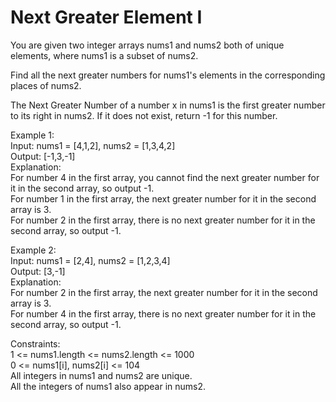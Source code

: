 # Next Greater Element I

You are given two integer arrays nums1 and nums2 both of unique elements, where nums1 is a subset of nums2.  

Find all the next greater numbers for nums1's elements in the corresponding places of nums2.  

The Next Greater Number of a number x in nums1 is the first greater number to its right in nums2. If it does not exist, return -1 for this number.  

Example 1:  
Input: nums1 = [4,1,2], nums2 = [1,3,4,2]  
Output: [-1,3,-1]  
Explanation:  
For number 4 in the first array, you cannot find the next greater number for it in the second array, so output -1.  
For number 1 in the first array, the next greater number for it in the second array is 3.  
For number 2 in the first array, there is no next greater number for it in the second array, so output -1.  

Example 2:  
Input: nums1 = [2,4], nums2 = [1,2,3,4]  
Output: [3,-1]  
Explanation:  
For number 2 in the first array, the next greater number for it in the second array is 3.  
For number 4 in the first array, there is no next greater number for it in the second array, so output -1.   

Constraints:  
1 <= nums1.length <= nums2.length <= 1000  
0 <= nums1[i], nums2[i] <= 104  
All integers in nums1 and nums2 are unique.  
All the integers of nums1 also appear in nums2.  